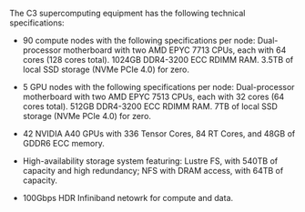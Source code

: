 The C3 supercomputing equipment has the following technical specifications:

- 90 compute nodes with the following specifications per node: Dual-processor motherboard with two AMD EPYC 7713 CPUs, each with 64 cores (128 cores total). 1024GB DDR4-3200 ECC RDIMM RAM. 3.5TB of local SSD storage (NVMe PCIe 4.0) for zero. 

- 5 GPU nodes with the following specifications per node: Dual-processor motherboard with two AMD EPYC 7513 CPUs, each with 32 cores (64 cores total). 512GB DDR4-3200 ECC RDIMM RAM. 7TB of local SSD storage (NVMe PCIe 4.0) for zero. 

- 42 NVIDIA A40 GPUs with 336 Tensor Cores, 84 RT Cores, and 48GB of GDDR6 ECC memory. 

- High-availability storage system featuring: Lustre FS, with 540TB of capacity and high redundancy; NFS with DRAM access, with 64TB of capacity.

- 100Gbps HDR Infiniband netowrk for compute and data.